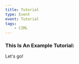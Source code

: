 ```yaml
---
title: Tutorial
type: Event
event: Tutorial
tags:
    - CIML
---
```


<h3>This Is An Example Tutorial:</h3>
Let's go!
